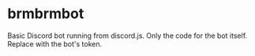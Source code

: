 # brmbrmbot
Basic Discord bot running from discord.js. Only the code for the bot itself.
Replace <bot-token> with the bot's token.
